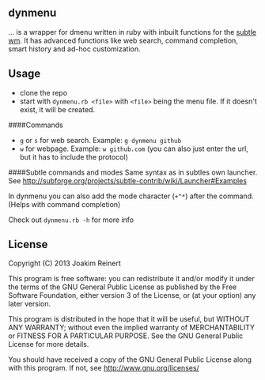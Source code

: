 dynmenu
---
... is a wrapper for dmenu written in ruby with inbuilt functions for the [subtle wm](http://subforge.org/projects/subtle/wiki). It has advanced functions like web search, command completion, smart history and ad-hoc customization.

Usage
---
- clone the repo
- start with `dynmenu.rb <file>` with `<file>` being the menu file. If it doesn't exist, it will be created.

####Commands
- `g` or `s` for web search. Example: `g dynmenu github`
- `w` for webpage. Example: `w github.com` (you can also just enter the url, but it has to include the protocol)

####Subtle commands and modes
Same syntax as in subtles own launcher. See <http://subforge.org/projects/subtle-contrib/wiki/Launcher#Examples>

In dynmenu you can also add the mode character (`+^*`) after the command. (Helps with command completion)

Check out `dynmenu.rb -h` for more info

License
---
Copyright (C) 2013 Joakim Reinert

This program is free software: you can redistribute it and/or modify it under the terms of the GNU General Public License as published by the Free Software Foundation, either version 3 of the License, or (at your option) any later version.

This program is distributed in the hope that it will be useful, but WITHOUT ANY WARRANTY; without even the implied warranty of MERCHANTABILITY or FITNESS FOR A PARTICULAR PURPOSE. See the GNU General Public License for more details.

You should have received a copy of the GNU General Public License along with this program. If not, see <http://www.gnu.org/licenses/>
